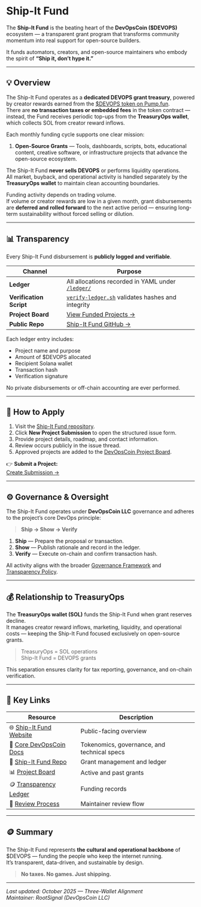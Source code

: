 # Ship-It Fund

The **Ship-It Fund** is the beating heart of the **DevOpsCoin ($DEVOPS)** ecosystem — a transparent grant program that transforms community momentum into real support for open-source builders.

It funds automators, creators, and open-source maintainers who embody the spirit of **“Ship it, don’t hype it.”**

---

## 💡 Overview

The Ship-It Fund operates as a **dedicated DEVOPS grant treasury**, powered by creator rewards earned from the [$DEVOPS token on Pump.fun](https://pump.fun/).  
There are **no transaction taxes or embedded fees** in the token contract — instead, the Fund receives periodic top-ups from the **TreasuryOps wallet**, which collects SOL from creator reward inflows.

Each monthly funding cycle supports one clear mission:

1. **Open-Source Grants** — Tools, dashboards, scripts, bots, educational content, creative software, or infrastructure projects that advance the open-source ecosystem.

The Ship-It Fund **never sells DEVOPS** or performs liquidity operations.  
All market, buyback, and operational activity is handled separately by the **TreasuryOps wallet** to maintain clean accounting boundaries.

Funding activity depends on trading volume.  
If volume or creator rewards are low in a given month, grant disbursements are **deferred and rolled forward** to the next active period — ensuring long-term sustainability without forced selling or dilution.

---

## 📊 Transparency

Every Ship-It Fund disbursement is **publicly logged and verifiable**.

| Channel                 | Purpose                                                                                                                   |
| ----------------------- | ------------------------------------------------------------------------------------------------------------------------- |
| **Ledger**              | All allocations recorded in YAML under [`/ledger/`](https://github.com/DevOpsCoin/shipit-fund/tree/main/ledger)           |
| **Verification Script** | [`verify-ledger.sh`](https://github.com/DevOpsCoin/shipit-fund/blob/main/verify-ledger.sh) validates hashes and integrity |
| **Project Board**       | [View Funded Projects →](https://github.com/orgs/DevOpsCoin/projects/1)                                                   |
| **Public Repo**         | [Ship-It Fund GitHub →](https://github.com/DevOpsCoin/shipit-fund)                                                        |

Each ledger entry includes:

- Project name and purpose  
- Amount of $DEVOPS allocated  
- Recipient Solana wallet  
- Transaction hash  
- Verification signature  

No private disbursements or off-chain accounting are ever performed.

---

## 🧰 How to Apply

1. Visit the [Ship-It Fund repository](https://github.com/DevOpsCoin/shipit-fund).  
2. Click **New Project Submission** to open the structured issue form.  
3. Provide project details, roadmap, and contact information.  
4. Review occurs publicly in the issue thread.  
5. Approved projects are added to the [DevOpsCoin Project Board](https://github.com/orgs/DevOpsCoin/projects/1).  

👉 **Submit a Project:**  
[Create Submission →](https://github.com/DevOpsCoin/shipit-fund/issues/new?assignees=&labels=submission&template=project_submission.yml)

---

## ⚙️ Governance & Oversight

The Ship-It Fund operates under **DevOpsCoin LLC** governance and adheres to the project’s core DevOps principle:

> **Ship → Show → Verify**

1. **Ship** — Prepare the proposal or transaction.  
2. **Show** — Publish rationale and record in the ledger.  
3. **Verify** — Execute on-chain and confirm transaction hash.  

All activity aligns with the broader [Governance Framework](../operations/GOVERNANCE.md) and [Transparency Policy](../project/TRANSPARENCY.md).

---

## 💰 Relationship to TreasuryOps

The **TreasuryOps wallet (SOL)** funds the Ship-It Fund when grant reserves decline.  
It manages creator reward inflows, marketing, liquidity, and operational costs — keeping the Ship-It Fund focused exclusively on open-source grants.

> TreasuryOps = SOL operations  
> Ship-It Fund = DEVOPS grants

This separation ensures clarity for tax reporting, governance, and on-chain verification.

---

## 🧭 Key Links

| Resource                                                                                        | Description                                 |
| ----------------------------------------------------------------------------------------------- | ------------------------------------------- |
| 🌐 [Ship-It Fund Website](https://devopscoin.ai/shipit.html)                                    | Public-facing overview                      |
| 🧠 [Core DevOpsCoin Docs](https://github.com/DevOpsCoin/core/tree/main/docs)                    | Tokenomics, governance, and technical specs |
| 📜 [Ship-It Fund Repo](https://github.com/DevOpsCoin/shipit-fund)                               | Grant management and ledger                 |
| 📊 [Project Board](https://github.com/orgs/DevOpsCoin/projects/1)                               | Active and past grants                      |
| 🪙 [Transparency Ledger](https://github.com/DevOpsCoin/shipit-fund/tree/main/ledger)            | Funding records                             |
| 🧩 [Review Process](https://github.com/DevOpsCoin/shipit-fund/blob/main/docs/REVIEW_PROCESS.md) | Maintainer review flow                      |

---

## 🪙 Summary

The Ship-It Fund represents **the cultural and operational backbone** of $DEVOPS — funding the people who keep the internet running.  
It’s transparent, data-driven, and sustainable by design.

> **No taxes. No games. Just shipping.**

---

_Last updated: October 2025 — Three-Wallet Alignment_  
_Maintainer: RootSignal (DevOpsCoin LLC)_
